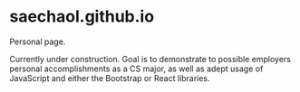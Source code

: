 # saechaol.github.io
Personal page.

Currently under construction. Goal is to demonstrate to possible employers personal accomplishments as a CS major, as well as adept usage of JavaScript and either the Bootstrap or React libraries.
